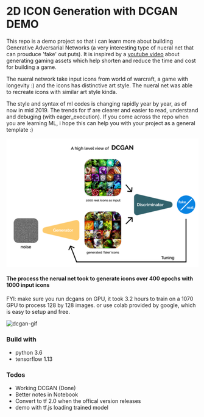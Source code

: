 # 2D ICON Generation with DCGAN DEMO 

This repo is a demo project so that i can learn more about building Generative Adversarial Networks (a very interesting type of nueral net that can prouduce 'fake' out puts). It is inspired by a [youtube video](https://www.youtube.com/watch?v=FlgLxSLsYWQ&t=1034s) about generating gaming assets which help shorten and reduce the time and cost for building a game.

The nueral network take input icons from world of warcraft, a game with longevity :) and the icons has distinctive art style. The nueral net was able to recreate icons with similar art style kinda.

The style and syntax of ml codes is changing rapidly year by year, as of now in  mid 2019. The trends for tf are clearer and easier to read, understand and debuging (with eager_execution). If you come across the repo when you are learning ML, i hope this can help you with your project as a general template :)


![high_level_view_gan](https://github.com/tangtai/2D_ICON_Generation_with_DCGAN_DEMO/blob/master/images/high_level_view_dcgan.png?raw=true)


#### The process the nerual net took to generate icons over 400 epochs with 1000 input icons
FYI: make sure you run dcgans on GPU, it took 3.2 hours to train on a 1070 GPU to process 128  by 128 images. or use colab provided by google, which is easy to setup and free.

![dcgan-gif](https://github.com/tangtai/2D_ICON_Generation_with_DCGAN_DEMO/blob/master/images/dcgan.gif?raw=true)

### Build with

 - python 3.6
 - tensorflow 1.13

### Todos

 - Working DCGAN (Done)
 - Better notes in Notebook
 - Convert to tf 2.0 when the offical version releases
 - demo with tf.js loading trained model


